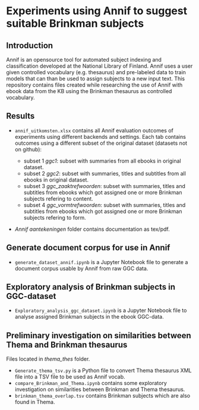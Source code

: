 # Experiments using Annif to suggest suitable Brinkman subjects

## Introduction
Annif is an opensource tool for automated subject indexing and classification developed at the National Library of Finland. Annif uses a user given controlled vocabulary (e.g. thesaurus) and pre-labeled data to train models that can than be used to assign subjects to a new input text. This repository contains files created while researching the use of Annif with ebook data from the KB using the Brinkman thesaurus as controlled vocabulary.


## Results
- `annif_uitkomsten.xlsx` contains all Annif evaluation outcomes of experiments using different backends and settings. Each tab contains outcomes using a different subset of the original dataset (datasets not on github):

  - subset 1 _ggc1_: subset with summaries from all ebooks in original dataset.
  - subset 2 _ggc2_: subset with summaries, titles and subtitles from all ebooks in original dataset.
  - subset 3 _ggc\_zaaktrefwoorden_: subset with summaries, titles and subtitles from ebooks which got assigned one or more Brinkman subjects refering to content.
  - subset 4 _ggc\_vormtrefwoorden_: subset with summaries, titles and subtitles from ebooks which got assigned one or more Brinkman subjects refering to form.
  
- _Annif aantekeningen_ folder contains documentation as tex/pdf.


## Generate document corpus for use in Annif
- `generate_dataset_annif.ipynb` is a Jupyter Notebook file to generate a document corpus usable by Annif from raw GGC data.


## Exploratory analysis of Brinkman subjects in GGC-dataset
- `Exploratory_analysis_ggc_dataset.ipynb` is a Jupyter Notebook file to analyse assigned Brinkman subjects in the ebook GGC-data.


## Preliminary investigation on similarities between Thema and Brinkman thesaurus
Files located in _thema\_thes_ folder.
- `Generate_thema_tsv.py` is a Python file to convert Thema thesaurus XML file into a TSV file to be used as Annif vocab.
- `compare_Brinkman_and_Thema.ipynb` contains some exploratory investigation on similarities between Brinkman and Thema thesaurus.
- `brinkman_thema_overlap.tsv` contains Brinkman subjects which are also found in Thema.
